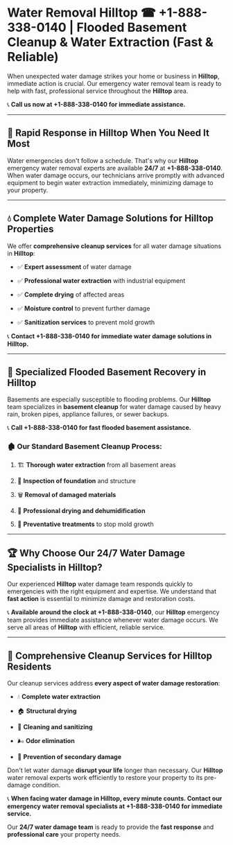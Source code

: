 # Water Removal Hilltop ☎ +1-888-338-0140 | Flooded Basement Cleanup & Water Extraction (Fast & Reliable)

When unexpected water damage strikes your home or business in **Hilltop**, immediate action is crucial. Our emergency water removal team is ready to help with fast, professional service throughout the **Hilltop** area. 

📞 **Call us now at +1-888-338-0140 for immediate assistance.**
---
## 🚀 Rapid Response in Hilltop When You Need It Most
Water emergencies don't follow a schedule. That's why our **Hilltop** emergency water removal experts are available **24/7** at **+1-888-338-0140**. When water damage occurs, our technicians arrive promptly with advanced equipment to begin water extraction immediately, minimizing damage to your property.
---
## 💧 Complete Water Damage Solutions for Hilltop Properties
We offer **comprehensive cleanup services** for all water damage situations in **Hilltop**:
- ✅ **Expert assessment** of water damage  
- ✅ **Professional water extraction** with industrial equipment  
- ✅ **Complete drying** of affected areas  
- ✅ **Moisture control** to prevent further damage  
- ✅ **Sanitization services** to prevent mold growth  
📞 **Contact +1-888-338-0140 for immediate water damage solutions in Hilltop.**
---
## 🌊 Specialized Flooded Basement Recovery in Hilltop
Basements are especially susceptible to flooding problems. Our **Hilltop** team specializes in **basement cleanup** for water damage caused by heavy rain, broken pipes, appliance failures, or sewer backups. 
📞 **Call +1-888-338-0140 for fast flooded basement assistance.**
### 🏚️ Our Standard Basement Cleanup Process:
1. 🏗️ **Thorough water extraction** from all basement areas  
2. 🔎 **Inspection of foundation** and structure  
3. 🗑️ **Removal of damaged materials**  
4. 💨 **Professional drying and dehumidification**  
5. 🚫 **Preventative treatments** to stop mold growth  
---
## 🏆 Why Choose Our 24/7 Water Damage Specialists in Hilltop?
Our experienced **Hilltop** water damage team responds quickly to emergencies with the right equipment and expertise. We understand that **fast action** is essential to minimize damage and restoration costs.
📞 **Available around the clock at +1-888-338-0140**, our **Hilltop** emergency team provides immediate assistance whenever water damage occurs. We serve all areas of **Hilltop** with efficient, reliable service.
---
## 🧹 Comprehensive Cleanup Services for Hilltop Residents
Our cleanup services address **every aspect of water damage restoration**:
- 💧 **Complete water extraction**  
- 🏠 **Structural drying**  
- 🧼 **Cleaning and sanitizing**  
- 🌬️ **Odor elimination**  
- 🚫 **Prevention of secondary damage**  
Don't let water damage **disrupt your life** longer than necessary. Our **Hilltop** water removal experts work efficiently to restore your property to its pre-damage condition.
📞 **When facing water damage in Hilltop, every minute counts. Contact our emergency water removal specialists at +1-888-338-0140 for immediate service.**
Our **24/7 water damage team** is ready to provide the **fast response** and **professional care** your property needs.
